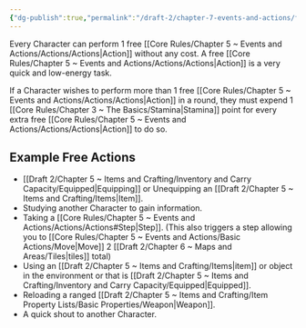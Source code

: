 ```yaml
---
{"dg-publish":true,"permalink":"/draft-2/chapter-7-events-and-actions/free-actions/"}
---
```


Every Character can perform 1 free [[Core Rules/Chapter 5 ~ Events and Actions/Actions/Actions\|Action]] without any cost. A free [[Core Rules/Chapter 5 ~ Events and Actions/Actions/Actions\|Action]] is a very quick and low-energy task.

If a Character wishes to perform more than 1 free [[Core Rules/Chapter 5 ~ Events and Actions/Actions/Actions\|Action]] in a round, they must expend 1 [[Core Rules/Chapter 3 ~ The Basics/Stamina\|Stamina]] point for every extra free [[Core Rules/Chapter 5 ~ Events and Actions/Actions/Actions\|Action]] to do so.


## Example Free Actions
- [[Draft 2/Chapter 5 ~ Items and Crafting/Inventory and Carry Capacity/Equipped\|Equipping]] or Unequipping an [[Draft 2/Chapter 5 ~ Items and Crafting/Items\|Item]].
- Studying another Character to gain information.
- Taking a [[Core Rules/Chapter 5 ~ Events and Actions/Actions/Actions#Step\|Step]]. (This also triggers a step allowing you to [[Core Rules/Chapter 5 ~ Events and Actions/Basic Actions/Move\|Move]] 2 [[Draft 2/Chapter 6 ~ Maps and Areas/Tiles\|tiles]] total)
- Using an [[Draft 2/Chapter 5 ~ Items and Crafting/Items\|item]] or object in the environment or that is [[Draft 2/Chapter 5 ~ Items and Crafting/Inventory and Carry Capacity/Equipped\|Equipped]].
- Reloading a ranged [[Draft 2/Chapter 5 ~ Items and Crafting/Item Property Lists/Basic Properties/Weapon\|Weapon]].
- A quick shout to another Character.